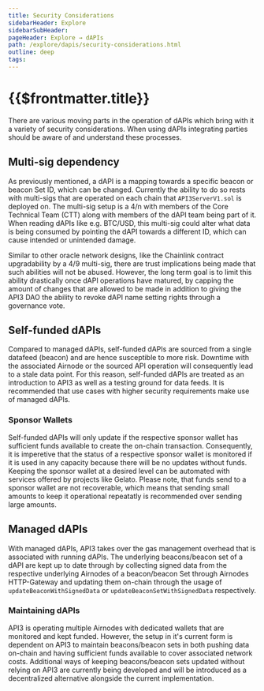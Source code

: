 ```yaml
---
title: Security Considerations
sidebarHeader: Explore
sidebarSubHeader:
pageHeader: Explore → dAPIs
path: /explore/dapis/security-considerations.html
outline: deep
tags:
---
```


<PageHeader/>

<SearchHighlight/>

# {{$frontmatter.title}}

There are various moving parts in the operation of dAPIs which bring with it a
variety of security considerations. When using dAPIs integrating parties should
be aware of and understand these processes.

## Multi-sig dependency

As previously mentioned, a dAPI is a mapping towards a specific beacon or beacon
Set ID, which can be changed. Currently the ability to do so rests with
multi-sigs that are operated on each chain that `API3ServerV1.sol` is deployed
on. The multi-sig setup is a 4/n with members of the Core Technical Team (CTT)
along with members of the dAPI team being part of it. When reading dAPIs like
e.g. BTC/USD, this multi-sig could alter what data is being consumed by pointing
the dAPI towards a different ID, which can cause intended or unintended damage.

Similar to other oracle network designs, like the Chainlink contract
upgradability by a 4/9 multi-sig, there are trust implications being made that
such abilities will not be abused. However, the long term goal is to limit this
ability drastically once dAPI operations have matured, by capping the amount of
changes that are allowed to be made in addition to giving the API3 DAO the
ability to revoke dAPI name setting rights through a governance vote.

## Self-funded dAPIs

Compared to managed dAPIs, self-funded dAPIs are sourced from a single datafeed
(beacon) and are hence susceptible to more risk. Downtime with the associated
Airnode or the sourced API operation will consequently lead to a stale data
point. For this reason, self-funded dAPIs are treated as an introduction to API3
as well as a testing ground for data feeds. It is recommended that use cases
with higher security requirements make use of managed dAPIs.

### Sponsor Wallets

Self-funded dAPIs will only update if the respective sponsor wallet has
sufficient funds available to create the on-chain transaction. Consequently, it
is imperetive that the status of a respective sponsor wallet is monitored if it
is used in any capacity because there will be no updates without funds. Keeping
the sponsor wallet at a desired level can be automated with services offered by
projects like Gelato. Please note, that funds send to a sponsor wallet are not
recoverable, which means that sending small amounts to keep it operational
repeatatly is recommended over sending large amounts.

## Managed dAPIs

With managed dAPIs, API3 takes over the gas management overhead that is
associated with running dAPIs. The underlying beacons/beacon set of a dAPI are
kept up to date through by collecting signed data from the respective underlying
Airnodes of a beacon/beacon Set through Airnodes HTTP-Gateway and updating them
on-chain through the usage of `updateBeaconWithSignedData` or
`updateBeaconSetWithSignedData` respectively.

### Maintaining dAPIs

API3 is operating multiple Airnodes with dedicated wallets that are monitored
and kept funded. However, the setup in it's current form is dependent on API3 to
maintain beacons/beacon sets in both pushing data on-chain and having sufficient
funds available to cover associated network costs. Additional ways of keeping
beacons/beacon sets updated without relying on API3 are currently being
developed and will be introduced as a decentralized alternative alongside the
current implementation.
